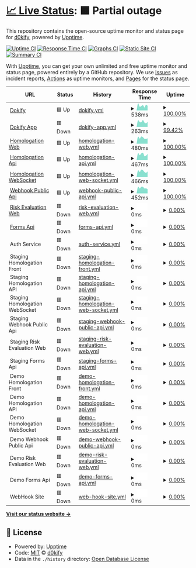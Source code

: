 # [📈 Live Status](https://d0kify.github.io/upptime): <!--live status--> **🟧 Partial outage**

This repository contains the open-source uptime monitor and status page for [d0kify](https://d0kify.github.io/upptime), powered by [Upptime](https://github.com/upptime/upptime).

[![Uptime CI](https://github.com/d0kify/upptime/workflows/Uptime%20CI/badge.svg)](https://github.com/d0kify/upptime/actions?query=workflow%3A%22Uptime+CI%22)
[![Response Time CI](https://github.com/d0kify/upptime/workflows/Response%20Time%20CI/badge.svg)](https://github.com/d0kify/upptime/actions?query=workflow%3A%22Response+Time+CI%22)
[![Graphs CI](https://github.com/d0kify/upptime/workflows/Graphs%20CI/badge.svg)](https://github.com/d0kify/upptime/actions?query=workflow%3A%22Graphs+CI%22)
[![Static Site CI](https://github.com/d0kify/upptime/workflows/Static%20Site%20CI/badge.svg)](https://github.com/d0kify/upptime/actions?query=workflow%3A%22Static+Site+CI%22)
[![Summary CI](https://github.com/d0kify/upptime/workflows/Summary%20CI/badge.svg)](https://github.com/d0kify/upptime/actions?query=workflow%3A%22Summary+CI%22)

With [Upptime](https://upptime.js.org), you can get your own unlimited and free uptime monitor and status page, powered entirely by a GitHub repository. We use [Issues](https://github.com/d0kify/upptime/issues) as incident reports, [Actions](https://github.com/d0kify/upptime/actions) as uptime monitors, and [Pages](https://d0kify.github.io/upptime) for the status page.

<!--start: status pages-->
<!-- This summary is generated by Upptime (https://github.com/upptime/upptime) -->
<!-- Do not edit this manually, your changes will be overwritten -->
<!-- prettier-ignore -->
| URL | Status | History | Response Time | Uptime |
| --- | ------ | ------- | ------------- | ------ |
| <img alt="" src="https://icons.duckduckgo.com/ip3/dokify.net.ico" height="13"> [Dokify](https://dokify.net) | 🟩 Up | [dokify.yml](https://github.com/d0kify/upptime/commits/HEAD/history/dokify.yml) | <details><summary><img alt="Response time graph" src="./graphs/dokify/response-time-week.png" height="20"> 538ms</summary><br><a href="https://d0kify.github.io/upptime/history/dokify"><img alt="Response time 504" src="https://img.shields.io/endpoint?url=https%3A%2F%2Fraw.githubusercontent.com%2Fd0kify%2Fupptime%2FHEAD%2Fapi%2Fdokify%2Fresponse-time.json"></a><br><a href="https://d0kify.github.io/upptime/history/dokify"><img alt="24-hour response time 600" src="https://img.shields.io/endpoint?url=https%3A%2F%2Fraw.githubusercontent.com%2Fd0kify%2Fupptime%2FHEAD%2Fapi%2Fdokify%2Fresponse-time-day.json"></a><br><a href="https://d0kify.github.io/upptime/history/dokify"><img alt="7-day response time 538" src="https://img.shields.io/endpoint?url=https%3A%2F%2Fraw.githubusercontent.com%2Fd0kify%2Fupptime%2FHEAD%2Fapi%2Fdokify%2Fresponse-time-week.json"></a><br><a href="https://d0kify.github.io/upptime/history/dokify"><img alt="30-day response time 546" src="https://img.shields.io/endpoint?url=https%3A%2F%2Fraw.githubusercontent.com%2Fd0kify%2Fupptime%2FHEAD%2Fapi%2Fdokify%2Fresponse-time-month.json"></a><br><a href="https://d0kify.github.io/upptime/history/dokify"><img alt="1-year response time 476" src="https://img.shields.io/endpoint?url=https%3A%2F%2Fraw.githubusercontent.com%2Fd0kify%2Fupptime%2FHEAD%2Fapi%2Fdokify%2Fresponse-time-year.json"></a></details> | <details><summary><a href="https://d0kify.github.io/upptime/history/dokify">100.00%</a></summary><a href="https://d0kify.github.io/upptime/history/dokify"><img alt="All-time uptime 100.00%" src="https://img.shields.io/endpoint?url=https%3A%2F%2Fraw.githubusercontent.com%2Fd0kify%2Fupptime%2FHEAD%2Fapi%2Fdokify%2Fuptime.json"></a><br><a href="https://d0kify.github.io/upptime/history/dokify"><img alt="24-hour uptime 100.00%" src="https://img.shields.io/endpoint?url=https%3A%2F%2Fraw.githubusercontent.com%2Fd0kify%2Fupptime%2FHEAD%2Fapi%2Fdokify%2Fuptime-day.json"></a><br><a href="https://d0kify.github.io/upptime/history/dokify"><img alt="7-day uptime 100.00%" src="https://img.shields.io/endpoint?url=https%3A%2F%2Fraw.githubusercontent.com%2Fd0kify%2Fupptime%2FHEAD%2Fapi%2Fdokify%2Fuptime-week.json"></a><br><a href="https://d0kify.github.io/upptime/history/dokify"><img alt="30-day uptime 100.00%" src="https://img.shields.io/endpoint?url=https%3A%2F%2Fraw.githubusercontent.com%2Fd0kify%2Fupptime%2FHEAD%2Fapi%2Fdokify%2Fuptime-month.json"></a><br><a href="https://d0kify.github.io/upptime/history/dokify"><img alt="1-year uptime 99.99%" src="https://img.shields.io/endpoint?url=https%3A%2F%2Fraw.githubusercontent.com%2Fd0kify%2Fupptime%2FHEAD%2Fapi%2Fdokify%2Fuptime-year.json"></a></details>
| <img alt="" src="https://icons.duckduckgo.com/ip3/app.dokify.net.ico" height="13"> [Dokify App](https://app.dokify.net/blank.php) | 🟥 Down | [dokify-app.yml](https://github.com/d0kify/upptime/commits/HEAD/history/dokify-app.yml) | <details><summary><img alt="Response time graph" src="./graphs/dokify-app/response-time-week.png" height="20"> 263ms</summary><br><a href="https://d0kify.github.io/upptime/history/dokify-app"><img alt="Response time 264" src="https://img.shields.io/endpoint?url=https%3A%2F%2Fraw.githubusercontent.com%2Fd0kify%2Fupptime%2FHEAD%2Fapi%2Fdokify-app%2Fresponse-time.json"></a><br><a href="https://d0kify.github.io/upptime/history/dokify-app"><img alt="24-hour response time 266" src="https://img.shields.io/endpoint?url=https%3A%2F%2Fraw.githubusercontent.com%2Fd0kify%2Fupptime%2FHEAD%2Fapi%2Fdokify-app%2Fresponse-time-day.json"></a><br><a href="https://d0kify.github.io/upptime/history/dokify-app"><img alt="7-day response time 263" src="https://img.shields.io/endpoint?url=https%3A%2F%2Fraw.githubusercontent.com%2Fd0kify%2Fupptime%2FHEAD%2Fapi%2Fdokify-app%2Fresponse-time-week.json"></a><br><a href="https://d0kify.github.io/upptime/history/dokify-app"><img alt="30-day response time 263" src="https://img.shields.io/endpoint?url=https%3A%2F%2Fraw.githubusercontent.com%2Fd0kify%2Fupptime%2FHEAD%2Fapi%2Fdokify-app%2Fresponse-time-month.json"></a><br><a href="https://d0kify.github.io/upptime/history/dokify-app"><img alt="1-year response time 232" src="https://img.shields.io/endpoint?url=https%3A%2F%2Fraw.githubusercontent.com%2Fd0kify%2Fupptime%2FHEAD%2Fapi%2Fdokify-app%2Fresponse-time-year.json"></a></details> | <details><summary><a href="https://d0kify.github.io/upptime/history/dokify-app">99.42%</a></summary><a href="https://d0kify.github.io/upptime/history/dokify-app"><img alt="All-time uptime 99.79%" src="https://img.shields.io/endpoint?url=https%3A%2F%2Fraw.githubusercontent.com%2Fd0kify%2Fupptime%2FHEAD%2Fapi%2Fdokify-app%2Fuptime.json"></a><br><a href="https://d0kify.github.io/upptime/history/dokify-app"><img alt="24-hour uptime 95.93%" src="https://img.shields.io/endpoint?url=https%3A%2F%2Fraw.githubusercontent.com%2Fd0kify%2Fupptime%2FHEAD%2Fapi%2Fdokify-app%2Fuptime-day.json"></a><br><a href="https://d0kify.github.io/upptime/history/dokify-app"><img alt="7-day uptime 99.42%" src="https://img.shields.io/endpoint?url=https%3A%2F%2Fraw.githubusercontent.com%2Fd0kify%2Fupptime%2FHEAD%2Fapi%2Fdokify-app%2Fuptime-week.json"></a><br><a href="https://d0kify.github.io/upptime/history/dokify-app"><img alt="30-day uptime 99.87%" src="https://img.shields.io/endpoint?url=https%3A%2F%2Fraw.githubusercontent.com%2Fd0kify%2Fupptime%2FHEAD%2Fapi%2Fdokify-app%2Fuptime-month.json"></a><br><a href="https://d0kify.github.io/upptime/history/dokify-app"><img alt="1-year uptime 99.73%" src="https://img.shields.io/endpoint?url=https%3A%2F%2Fraw.githubusercontent.com%2Fd0kify%2Fupptime%2FHEAD%2Fapi%2Fdokify-app%2Fuptime-year.json"></a></details>
| <img alt="" src="https://icons.duckduckgo.com/ip3/homologation.dokify.net.ico" height="13"> [Homologation Web](https://homologation.dokify.net) | 🟩 Up | [homologation-web.yml](https://github.com/d0kify/upptime/commits/HEAD/history/homologation-web.yml) | <details><summary><img alt="Response time graph" src="./graphs/homologation-web/response-time-week.png" height="20"> 480ms</summary><br><a href="https://d0kify.github.io/upptime/history/homologation-web"><img alt="Response time 414" src="https://img.shields.io/endpoint?url=https%3A%2F%2Fraw.githubusercontent.com%2Fd0kify%2Fupptime%2FHEAD%2Fapi%2Fhomologation-web%2Fresponse-time.json"></a><br><a href="https://d0kify.github.io/upptime/history/homologation-web"><img alt="24-hour response time 632" src="https://img.shields.io/endpoint?url=https%3A%2F%2Fraw.githubusercontent.com%2Fd0kify%2Fupptime%2FHEAD%2Fapi%2Fhomologation-web%2Fresponse-time-day.json"></a><br><a href="https://d0kify.github.io/upptime/history/homologation-web"><img alt="7-day response time 480" src="https://img.shields.io/endpoint?url=https%3A%2F%2Fraw.githubusercontent.com%2Fd0kify%2Fupptime%2FHEAD%2Fapi%2Fhomologation-web%2Fresponse-time-week.json"></a><br><a href="https://d0kify.github.io/upptime/history/homologation-web"><img alt="30-day response time 444" src="https://img.shields.io/endpoint?url=https%3A%2F%2Fraw.githubusercontent.com%2Fd0kify%2Fupptime%2FHEAD%2Fapi%2Fhomologation-web%2Fresponse-time-month.json"></a><br><a href="https://d0kify.github.io/upptime/history/homologation-web"><img alt="1-year response time 413" src="https://img.shields.io/endpoint?url=https%3A%2F%2Fraw.githubusercontent.com%2Fd0kify%2Fupptime%2FHEAD%2Fapi%2Fhomologation-web%2Fresponse-time-year.json"></a></details> | <details><summary><a href="https://d0kify.github.io/upptime/history/homologation-web">100.00%</a></summary><a href="https://d0kify.github.io/upptime/history/homologation-web"><img alt="All-time uptime 99.95%" src="https://img.shields.io/endpoint?url=https%3A%2F%2Fraw.githubusercontent.com%2Fd0kify%2Fupptime%2FHEAD%2Fapi%2Fhomologation-web%2Fuptime.json"></a><br><a href="https://d0kify.github.io/upptime/history/homologation-web"><img alt="24-hour uptime 100.00%" src="https://img.shields.io/endpoint?url=https%3A%2F%2Fraw.githubusercontent.com%2Fd0kify%2Fupptime%2FHEAD%2Fapi%2Fhomologation-web%2Fuptime-day.json"></a><br><a href="https://d0kify.github.io/upptime/history/homologation-web"><img alt="7-day uptime 100.00%" src="https://img.shields.io/endpoint?url=https%3A%2F%2Fraw.githubusercontent.com%2Fd0kify%2Fupptime%2FHEAD%2Fapi%2Fhomologation-web%2Fuptime-week.json"></a><br><a href="https://d0kify.github.io/upptime/history/homologation-web"><img alt="30-day uptime 100.00%" src="https://img.shields.io/endpoint?url=https%3A%2F%2Fraw.githubusercontent.com%2Fd0kify%2Fupptime%2FHEAD%2Fapi%2Fhomologation-web%2Fuptime-month.json"></a><br><a href="https://d0kify.github.io/upptime/history/homologation-web"><img alt="1-year uptime 99.98%" src="https://img.shields.io/endpoint?url=https%3A%2F%2Fraw.githubusercontent.com%2Fd0kify%2Fupptime%2FHEAD%2Fapi%2Fhomologation-web%2Fuptime-year.json"></a></details>
| <img alt="" src="https://icons.duckduckgo.com/ip3/homologation-api.dokify.net.ico" height="13"> [Homologation Api](https://homologation-api.dokify.net/health-check) | 🟩 Up | [homologation-api.yml](https://github.com/d0kify/upptime/commits/HEAD/history/homologation-api.yml) | <details><summary><img alt="Response time graph" src="./graphs/homologation-api/response-time-week.png" height="20"> 467ms</summary><br><a href="https://d0kify.github.io/upptime/history/homologation-api"><img alt="Response time 447" src="https://img.shields.io/endpoint?url=https%3A%2F%2Fraw.githubusercontent.com%2Fd0kify%2Fupptime%2FHEAD%2Fapi%2Fhomologation-api%2Fresponse-time.json"></a><br><a href="https://d0kify.github.io/upptime/history/homologation-api"><img alt="24-hour response time 547" src="https://img.shields.io/endpoint?url=https%3A%2F%2Fraw.githubusercontent.com%2Fd0kify%2Fupptime%2FHEAD%2Fapi%2Fhomologation-api%2Fresponse-time-day.json"></a><br><a href="https://d0kify.github.io/upptime/history/homologation-api"><img alt="7-day response time 467" src="https://img.shields.io/endpoint?url=https%3A%2F%2Fraw.githubusercontent.com%2Fd0kify%2Fupptime%2FHEAD%2Fapi%2Fhomologation-api%2Fresponse-time-week.json"></a><br><a href="https://d0kify.github.io/upptime/history/homologation-api"><img alt="30-day response time 447" src="https://img.shields.io/endpoint?url=https%3A%2F%2Fraw.githubusercontent.com%2Fd0kify%2Fupptime%2FHEAD%2Fapi%2Fhomologation-api%2Fresponse-time-month.json"></a><br><a href="https://d0kify.github.io/upptime/history/homologation-api"><img alt="1-year response time 417" src="https://img.shields.io/endpoint?url=https%3A%2F%2Fraw.githubusercontent.com%2Fd0kify%2Fupptime%2FHEAD%2Fapi%2Fhomologation-api%2Fresponse-time-year.json"></a></details> | <details><summary><a href="https://d0kify.github.io/upptime/history/homologation-api">100.00%</a></summary><a href="https://d0kify.github.io/upptime/history/homologation-api"><img alt="All-time uptime 51.22%" src="https://img.shields.io/endpoint?url=https%3A%2F%2Fraw.githubusercontent.com%2Fd0kify%2Fupptime%2FHEAD%2Fapi%2Fhomologation-api%2Fuptime.json"></a><br><a href="https://d0kify.github.io/upptime/history/homologation-api"><img alt="24-hour uptime 100.00%" src="https://img.shields.io/endpoint?url=https%3A%2F%2Fraw.githubusercontent.com%2Fd0kify%2Fupptime%2FHEAD%2Fapi%2Fhomologation-api%2Fuptime-day.json"></a><br><a href="https://d0kify.github.io/upptime/history/homologation-api"><img alt="7-day uptime 100.00%" src="https://img.shields.io/endpoint?url=https%3A%2F%2Fraw.githubusercontent.com%2Fd0kify%2Fupptime%2FHEAD%2Fapi%2Fhomologation-api%2Fuptime-week.json"></a><br><a href="https://d0kify.github.io/upptime/history/homologation-api"><img alt="30-day uptime 100.00%" src="https://img.shields.io/endpoint?url=https%3A%2F%2Fraw.githubusercontent.com%2Fd0kify%2Fupptime%2FHEAD%2Fapi%2Fhomologation-api%2Fuptime-month.json"></a><br><a href="https://d0kify.github.io/upptime/history/homologation-api"><img alt="1-year uptime 99.98%" src="https://img.shields.io/endpoint?url=https%3A%2F%2Fraw.githubusercontent.com%2Fd0kify%2Fupptime%2FHEAD%2Fapi%2Fhomologation-api%2Fuptime-year.json"></a></details>
| <img alt="" src="https://icons.duckduckgo.com/ip3/homologation-api-nchan.dokify.net.ico" height="13"> [Homologation WebSocket](https://homologation-api-nchan.dokify.net) | 🟩 Up | [homologation-web-socket.yml](https://github.com/d0kify/upptime/commits/HEAD/history/homologation-web-socket.yml) | <details><summary><img alt="Response time graph" src="./graphs/homologation-web-socket/response-time-week.png" height="20"> 466ms</summary><br><a href="https://d0kify.github.io/upptime/history/homologation-web-socket"><img alt="Response time 421" src="https://img.shields.io/endpoint?url=https%3A%2F%2Fraw.githubusercontent.com%2Fd0kify%2Fupptime%2FHEAD%2Fapi%2Fhomologation-web-socket%2Fresponse-time.json"></a><br><a href="https://d0kify.github.io/upptime/history/homologation-web-socket"><img alt="24-hour response time 550" src="https://img.shields.io/endpoint?url=https%3A%2F%2Fraw.githubusercontent.com%2Fd0kify%2Fupptime%2FHEAD%2Fapi%2Fhomologation-web-socket%2Fresponse-time-day.json"></a><br><a href="https://d0kify.github.io/upptime/history/homologation-web-socket"><img alt="7-day response time 466" src="https://img.shields.io/endpoint?url=https%3A%2F%2Fraw.githubusercontent.com%2Fd0kify%2Fupptime%2FHEAD%2Fapi%2Fhomologation-web-socket%2Fresponse-time-week.json"></a><br><a href="https://d0kify.github.io/upptime/history/homologation-web-socket"><img alt="30-day response time 444" src="https://img.shields.io/endpoint?url=https%3A%2F%2Fraw.githubusercontent.com%2Fd0kify%2Fupptime%2FHEAD%2Fapi%2Fhomologation-web-socket%2Fresponse-time-month.json"></a><br><a href="https://d0kify.github.io/upptime/history/homologation-web-socket"><img alt="1-year response time 409" src="https://img.shields.io/endpoint?url=https%3A%2F%2Fraw.githubusercontent.com%2Fd0kify%2Fupptime%2FHEAD%2Fapi%2Fhomologation-web-socket%2Fresponse-time-year.json"></a></details> | <details><summary><a href="https://d0kify.github.io/upptime/history/homologation-web-socket">100.00%</a></summary><a href="https://d0kify.github.io/upptime/history/homologation-web-socket"><img alt="All-time uptime 99.94%" src="https://img.shields.io/endpoint?url=https%3A%2F%2Fraw.githubusercontent.com%2Fd0kify%2Fupptime%2FHEAD%2Fapi%2Fhomologation-web-socket%2Fuptime.json"></a><br><a href="https://d0kify.github.io/upptime/history/homologation-web-socket"><img alt="24-hour uptime 100.00%" src="https://img.shields.io/endpoint?url=https%3A%2F%2Fraw.githubusercontent.com%2Fd0kify%2Fupptime%2FHEAD%2Fapi%2Fhomologation-web-socket%2Fuptime-day.json"></a><br><a href="https://d0kify.github.io/upptime/history/homologation-web-socket"><img alt="7-day uptime 100.00%" src="https://img.shields.io/endpoint?url=https%3A%2F%2Fraw.githubusercontent.com%2Fd0kify%2Fupptime%2FHEAD%2Fapi%2Fhomologation-web-socket%2Fuptime-week.json"></a><br><a href="https://d0kify.github.io/upptime/history/homologation-web-socket"><img alt="30-day uptime 100.00%" src="https://img.shields.io/endpoint?url=https%3A%2F%2Fraw.githubusercontent.com%2Fd0kify%2Fupptime%2FHEAD%2Fapi%2Fhomologation-web-socket%2Fuptime-month.json"></a><br><a href="https://d0kify.github.io/upptime/history/homologation-web-socket"><img alt="1-year uptime 99.97%" src="https://img.shields.io/endpoint?url=https%3A%2F%2Fraw.githubusercontent.com%2Fd0kify%2Fupptime%2FHEAD%2Fapi%2Fhomologation-web-socket%2Fuptime-year.json"></a></details>
| <img alt="" src="https://icons.duckduckgo.com/ip3/webhook.dokify.net.ico" height="13"> [Webhook Public Api](https://webhook.dokify.net/health-check) | 🟩 Up | [webhook-public-api.yml](https://github.com/d0kify/upptime/commits/HEAD/history/webhook-public-api.yml) | <details><summary><img alt="Response time graph" src="./graphs/webhook-public-api/response-time-week.png" height="20"> 452ms</summary><br><a href="https://d0kify.github.io/upptime/history/webhook-public-api"><img alt="Response time 432" src="https://img.shields.io/endpoint?url=https%3A%2F%2Fraw.githubusercontent.com%2Fd0kify%2Fupptime%2FHEAD%2Fapi%2Fwebhook-public-api%2Fresponse-time.json"></a><br><a href="https://d0kify.github.io/upptime/history/webhook-public-api"><img alt="24-hour response time 563" src="https://img.shields.io/endpoint?url=https%3A%2F%2Fraw.githubusercontent.com%2Fd0kify%2Fupptime%2FHEAD%2Fapi%2Fwebhook-public-api%2Fresponse-time-day.json"></a><br><a href="https://d0kify.github.io/upptime/history/webhook-public-api"><img alt="7-day response time 452" src="https://img.shields.io/endpoint?url=https%3A%2F%2Fraw.githubusercontent.com%2Fd0kify%2Fupptime%2FHEAD%2Fapi%2Fwebhook-public-api%2Fresponse-time-week.json"></a><br><a href="https://d0kify.github.io/upptime/history/webhook-public-api"><img alt="30-day response time 445" src="https://img.shields.io/endpoint?url=https%3A%2F%2Fraw.githubusercontent.com%2Fd0kify%2Fupptime%2FHEAD%2Fapi%2Fwebhook-public-api%2Fresponse-time-month.json"></a><br><a href="https://d0kify.github.io/upptime/history/webhook-public-api"><img alt="1-year response time 411" src="https://img.shields.io/endpoint?url=https%3A%2F%2Fraw.githubusercontent.com%2Fd0kify%2Fupptime%2FHEAD%2Fapi%2Fwebhook-public-api%2Fresponse-time-year.json"></a></details> | <details><summary><a href="https://d0kify.github.io/upptime/history/webhook-public-api">100.00%</a></summary><a href="https://d0kify.github.io/upptime/history/webhook-public-api"><img alt="All-time uptime 99.88%" src="https://img.shields.io/endpoint?url=https%3A%2F%2Fraw.githubusercontent.com%2Fd0kify%2Fupptime%2FHEAD%2Fapi%2Fwebhook-public-api%2Fuptime.json"></a><br><a href="https://d0kify.github.io/upptime/history/webhook-public-api"><img alt="24-hour uptime 100.00%" src="https://img.shields.io/endpoint?url=https%3A%2F%2Fraw.githubusercontent.com%2Fd0kify%2Fupptime%2FHEAD%2Fapi%2Fwebhook-public-api%2Fuptime-day.json"></a><br><a href="https://d0kify.github.io/upptime/history/webhook-public-api"><img alt="7-day uptime 100.00%" src="https://img.shields.io/endpoint?url=https%3A%2F%2Fraw.githubusercontent.com%2Fd0kify%2Fupptime%2FHEAD%2Fapi%2Fwebhook-public-api%2Fuptime-week.json"></a><br><a href="https://d0kify.github.io/upptime/history/webhook-public-api"><img alt="30-day uptime 100.00%" src="https://img.shields.io/endpoint?url=https%3A%2F%2Fraw.githubusercontent.com%2Fd0kify%2Fupptime%2FHEAD%2Fapi%2Fwebhook-public-api%2Fuptime-month.json"></a><br><a href="https://d0kify.github.io/upptime/history/webhook-public-api"><img alt="1-year uptime 99.98%" src="https://img.shields.io/endpoint?url=https%3A%2F%2Fraw.githubusercontent.com%2Fd0kify%2Fupptime%2FHEAD%2Fapi%2Fwebhook-public-api%2Fuptime-year.json"></a></details>
| <img alt="" src="https://icons.duckduckgo.com/ip3/evaluation.dokify.net.ico" height="13"> [Risk Evaluation Web](https://evaluation.dokify.net) | 🟥 Down | [risk-evaluation-web.yml](https://github.com/d0kify/upptime/commits/HEAD/history/risk-evaluation-web.yml) | <details><summary><img alt="Response time graph" src="./graphs/risk-evaluation-web/response-time-week.png" height="20"> 0ms</summary><br><a href="https://d0kify.github.io/upptime/history/risk-evaluation-web"><img alt="Response time 447" src="https://img.shields.io/endpoint?url=https%3A%2F%2Fraw.githubusercontent.com%2Fd0kify%2Fupptime%2FHEAD%2Fapi%2Frisk-evaluation-web%2Fresponse-time.json"></a><br><a href="https://d0kify.github.io/upptime/history/risk-evaluation-web"><img alt="24-hour response time 0" src="https://img.shields.io/endpoint?url=https%3A%2F%2Fraw.githubusercontent.com%2Fd0kify%2Fupptime%2FHEAD%2Fapi%2Frisk-evaluation-web%2Fresponse-time-day.json"></a><br><a href="https://d0kify.github.io/upptime/history/risk-evaluation-web"><img alt="7-day response time 0" src="https://img.shields.io/endpoint?url=https%3A%2F%2Fraw.githubusercontent.com%2Fd0kify%2Fupptime%2FHEAD%2Fapi%2Frisk-evaluation-web%2Fresponse-time-week.json"></a><br><a href="https://d0kify.github.io/upptime/history/risk-evaluation-web"><img alt="30-day response time 0" src="https://img.shields.io/endpoint?url=https%3A%2F%2Fraw.githubusercontent.com%2Fd0kify%2Fupptime%2FHEAD%2Fapi%2Frisk-evaluation-web%2Fresponse-time-month.json"></a><br><a href="https://d0kify.github.io/upptime/history/risk-evaluation-web"><img alt="1-year response time 406" src="https://img.shields.io/endpoint?url=https%3A%2F%2Fraw.githubusercontent.com%2Fd0kify%2Fupptime%2FHEAD%2Fapi%2Frisk-evaluation-web%2Fresponse-time-year.json"></a></details> | <details><summary><a href="https://d0kify.github.io/upptime/history/risk-evaluation-web">0.00%</a></summary><a href="https://d0kify.github.io/upptime/history/risk-evaluation-web"><img alt="All-time uptime 54.09%" src="https://img.shields.io/endpoint?url=https%3A%2F%2Fraw.githubusercontent.com%2Fd0kify%2Fupptime%2FHEAD%2Fapi%2Frisk-evaluation-web%2Fuptime.json"></a><br><a href="https://d0kify.github.io/upptime/history/risk-evaluation-web"><img alt="24-hour uptime 0.00%" src="https://img.shields.io/endpoint?url=https%3A%2F%2Fraw.githubusercontent.com%2Fd0kify%2Fupptime%2FHEAD%2Fapi%2Frisk-evaluation-web%2Fuptime-day.json"></a><br><a href="https://d0kify.github.io/upptime/history/risk-evaluation-web"><img alt="7-day uptime 0.00%" src="https://img.shields.io/endpoint?url=https%3A%2F%2Fraw.githubusercontent.com%2Fd0kify%2Fupptime%2FHEAD%2Fapi%2Frisk-evaluation-web%2Fuptime-week.json"></a><br><a href="https://d0kify.github.io/upptime/history/risk-evaluation-web"><img alt="30-day uptime 0.00%" src="https://img.shields.io/endpoint?url=https%3A%2F%2Fraw.githubusercontent.com%2Fd0kify%2Fupptime%2FHEAD%2Fapi%2Frisk-evaluation-web%2Fuptime-month.json"></a><br><a href="https://d0kify.github.io/upptime/history/risk-evaluation-web"><img alt="1-year uptime 16.94%" src="https://img.shields.io/endpoint?url=https%3A%2F%2Fraw.githubusercontent.com%2Fd0kify%2Fupptime%2FHEAD%2Fapi%2Frisk-evaluation-web%2Fuptime-year.json"></a></details>
| <img alt="" src="https://icons.duckduckgo.com/ip3/form.dokify.net.ico" height="13"> [Forms Api](https://form.dokify.net/health-check) | 🟥 Down | [forms-api.yml](https://github.com/d0kify/upptime/commits/HEAD/history/forms-api.yml) | <details><summary><img alt="Response time graph" src="./graphs/forms-api/response-time-week.png" height="20"> 0ms</summary><br><a href="https://d0kify.github.io/upptime/history/forms-api"><img alt="Response time 431" src="https://img.shields.io/endpoint?url=https%3A%2F%2Fraw.githubusercontent.com%2Fd0kify%2Fupptime%2FHEAD%2Fapi%2Fforms-api%2Fresponse-time.json"></a><br><a href="https://d0kify.github.io/upptime/history/forms-api"><img alt="24-hour response time 0" src="https://img.shields.io/endpoint?url=https%3A%2F%2Fraw.githubusercontent.com%2Fd0kify%2Fupptime%2FHEAD%2Fapi%2Fforms-api%2Fresponse-time-day.json"></a><br><a href="https://d0kify.github.io/upptime/history/forms-api"><img alt="7-day response time 0" src="https://img.shields.io/endpoint?url=https%3A%2F%2Fraw.githubusercontent.com%2Fd0kify%2Fupptime%2FHEAD%2Fapi%2Fforms-api%2Fresponse-time-week.json"></a><br><a href="https://d0kify.github.io/upptime/history/forms-api"><img alt="30-day response time 0" src="https://img.shields.io/endpoint?url=https%3A%2F%2Fraw.githubusercontent.com%2Fd0kify%2Fupptime%2FHEAD%2Fapi%2Fforms-api%2Fresponse-time-month.json"></a><br><a href="https://d0kify.github.io/upptime/history/forms-api"><img alt="1-year response time 401" src="https://img.shields.io/endpoint?url=https%3A%2F%2Fraw.githubusercontent.com%2Fd0kify%2Fupptime%2FHEAD%2Fapi%2Fforms-api%2Fresponse-time-year.json"></a></details> | <details><summary><a href="https://d0kify.github.io/upptime/history/forms-api">0.00%</a></summary><a href="https://d0kify.github.io/upptime/history/forms-api"><img alt="All-time uptime 54.08%" src="https://img.shields.io/endpoint?url=https%3A%2F%2Fraw.githubusercontent.com%2Fd0kify%2Fupptime%2FHEAD%2Fapi%2Fforms-api%2Fuptime.json"></a><br><a href="https://d0kify.github.io/upptime/history/forms-api"><img alt="24-hour uptime 0.00%" src="https://img.shields.io/endpoint?url=https%3A%2F%2Fraw.githubusercontent.com%2Fd0kify%2Fupptime%2FHEAD%2Fapi%2Fforms-api%2Fuptime-day.json"></a><br><a href="https://d0kify.github.io/upptime/history/forms-api"><img alt="7-day uptime 0.00%" src="https://img.shields.io/endpoint?url=https%3A%2F%2Fraw.githubusercontent.com%2Fd0kify%2Fupptime%2FHEAD%2Fapi%2Fforms-api%2Fuptime-week.json"></a><br><a href="https://d0kify.github.io/upptime/history/forms-api"><img alt="30-day uptime 0.00%" src="https://img.shields.io/endpoint?url=https%3A%2F%2Fraw.githubusercontent.com%2Fd0kify%2Fupptime%2FHEAD%2Fapi%2Fforms-api%2Fuptime-month.json"></a><br><a href="https://d0kify.github.io/upptime/history/forms-api"><img alt="1-year uptime 16.94%" src="https://img.shields.io/endpoint?url=https%3A%2F%2Fraw.githubusercontent.com%2Fd0kify%2Fupptime%2FHEAD%2Fapi%2Fforms-api%2Fuptime-year.json"></a></details>
| <img alt="" src="https://icons.duckduckgo.com/ip3/null.ico" height="13"> Auth Service | 🟥 Down | [auth-service.yml](https://github.com/d0kify/upptime/commits/HEAD/history/auth-service.yml) | <details><summary><img alt="Response time graph" src="./graphs/auth-service/response-time-week.png" height="20"> 0ms</summary><br><a href="https://d0kify.github.io/upptime/history/auth-service"><img alt="Response time 439" src="https://img.shields.io/endpoint?url=https%3A%2F%2Fraw.githubusercontent.com%2Fd0kify%2Fupptime%2FHEAD%2Fapi%2Fauth-service%2Fresponse-time.json"></a><br><a href="https://d0kify.github.io/upptime/history/auth-service"><img alt="24-hour response time 0" src="https://img.shields.io/endpoint?url=https%3A%2F%2Fraw.githubusercontent.com%2Fd0kify%2Fupptime%2FHEAD%2Fapi%2Fauth-service%2Fresponse-time-day.json"></a><br><a href="https://d0kify.github.io/upptime/history/auth-service"><img alt="7-day response time 0" src="https://img.shields.io/endpoint?url=https%3A%2F%2Fraw.githubusercontent.com%2Fd0kify%2Fupptime%2FHEAD%2Fapi%2Fauth-service%2Fresponse-time-week.json"></a><br><a href="https://d0kify.github.io/upptime/history/auth-service"><img alt="30-day response time 0" src="https://img.shields.io/endpoint?url=https%3A%2F%2Fraw.githubusercontent.com%2Fd0kify%2Fupptime%2FHEAD%2Fapi%2Fauth-service%2Fresponse-time-month.json"></a><br><a href="https://d0kify.github.io/upptime/history/auth-service"><img alt="1-year response time 411" src="https://img.shields.io/endpoint?url=https%3A%2F%2Fraw.githubusercontent.com%2Fd0kify%2Fupptime%2FHEAD%2Fapi%2Fauth-service%2Fresponse-time-year.json"></a></details> | <details><summary><a href="https://d0kify.github.io/upptime/history/auth-service">0.00%</a></summary><a href="https://d0kify.github.io/upptime/history/auth-service"><img alt="All-time uptime 77.57%" src="https://img.shields.io/endpoint?url=https%3A%2F%2Fraw.githubusercontent.com%2Fd0kify%2Fupptime%2FHEAD%2Fapi%2Fauth-service%2Fuptime.json"></a><br><a href="https://d0kify.github.io/upptime/history/auth-service"><img alt="24-hour uptime 0.00%" src="https://img.shields.io/endpoint?url=https%3A%2F%2Fraw.githubusercontent.com%2Fd0kify%2Fupptime%2FHEAD%2Fapi%2Fauth-service%2Fuptime-day.json"></a><br><a href="https://d0kify.github.io/upptime/history/auth-service"><img alt="7-day uptime 0.00%" src="https://img.shields.io/endpoint?url=https%3A%2F%2Fraw.githubusercontent.com%2Fd0kify%2Fupptime%2FHEAD%2Fapi%2Fauth-service%2Fuptime-week.json"></a><br><a href="https://d0kify.github.io/upptime/history/auth-service"><img alt="30-day uptime 0.00%" src="https://img.shields.io/endpoint?url=https%3A%2F%2Fraw.githubusercontent.com%2Fd0kify%2Fupptime%2FHEAD%2Fapi%2Fauth-service%2Fuptime-month.json"></a><br><a href="https://d0kify.github.io/upptime/history/auth-service"><img alt="1-year uptime 17.16%" src="https://img.shields.io/endpoint?url=https%3A%2F%2Fraw.githubusercontent.com%2Fd0kify%2Fupptime%2FHEAD%2Fapi%2Fauth-service%2Fuptime-year.json"></a></details>
| <img alt="" src="https://icons.duckduckgo.com/ip3/null.ico" height="13"> Staging Homologation Front | 🟥 Down | [staging-homologation-front.yml](https://github.com/d0kify/upptime/commits/HEAD/history/staging-homologation-front.yml) | <details><summary><img alt="Response time graph" src="./graphs/staging-homologation-front/response-time-week.png" height="20"> 0ms</summary><br><a href="https://d0kify.github.io/upptime/history/staging-homologation-front"><img alt="Response time 751" src="https://img.shields.io/endpoint?url=https%3A%2F%2Fraw.githubusercontent.com%2Fd0kify%2Fupptime%2FHEAD%2Fapi%2Fstaging-homologation-front%2Fresponse-time.json"></a><br><a href="https://d0kify.github.io/upptime/history/staging-homologation-front"><img alt="24-hour response time 0" src="https://img.shields.io/endpoint?url=https%3A%2F%2Fraw.githubusercontent.com%2Fd0kify%2Fupptime%2FHEAD%2Fapi%2Fstaging-homologation-front%2Fresponse-time-day.json"></a><br><a href="https://d0kify.github.io/upptime/history/staging-homologation-front"><img alt="7-day response time 0" src="https://img.shields.io/endpoint?url=https%3A%2F%2Fraw.githubusercontent.com%2Fd0kify%2Fupptime%2FHEAD%2Fapi%2Fstaging-homologation-front%2Fresponse-time-week.json"></a><br><a href="https://d0kify.github.io/upptime/history/staging-homologation-front"><img alt="30-day response time 0" src="https://img.shields.io/endpoint?url=https%3A%2F%2Fraw.githubusercontent.com%2Fd0kify%2Fupptime%2FHEAD%2Fapi%2Fstaging-homologation-front%2Fresponse-time-month.json"></a><br><a href="https://d0kify.github.io/upptime/history/staging-homologation-front"><img alt="1-year response time 669" src="https://img.shields.io/endpoint?url=https%3A%2F%2Fraw.githubusercontent.com%2Fd0kify%2Fupptime%2FHEAD%2Fapi%2Fstaging-homologation-front%2Fresponse-time-year.json"></a></details> | <details><summary><a href="https://d0kify.github.io/upptime/history/staging-homologation-front">0.00%</a></summary><a href="https://d0kify.github.io/upptime/history/staging-homologation-front"><img alt="All-time uptime 77.42%" src="https://img.shields.io/endpoint?url=https%3A%2F%2Fraw.githubusercontent.com%2Fd0kify%2Fupptime%2FHEAD%2Fapi%2Fstaging-homologation-front%2Fuptime.json"></a><br><a href="https://d0kify.github.io/upptime/history/staging-homologation-front"><img alt="24-hour uptime 0.00%" src="https://img.shields.io/endpoint?url=https%3A%2F%2Fraw.githubusercontent.com%2Fd0kify%2Fupptime%2FHEAD%2Fapi%2Fstaging-homologation-front%2Fuptime-day.json"></a><br><a href="https://d0kify.github.io/upptime/history/staging-homologation-front"><img alt="7-day uptime 0.00%" src="https://img.shields.io/endpoint?url=https%3A%2F%2Fraw.githubusercontent.com%2Fd0kify%2Fupptime%2FHEAD%2Fapi%2Fstaging-homologation-front%2Fuptime-week.json"></a><br><a href="https://d0kify.github.io/upptime/history/staging-homologation-front"><img alt="30-day uptime 0.00%" src="https://img.shields.io/endpoint?url=https%3A%2F%2Fraw.githubusercontent.com%2Fd0kify%2Fupptime%2FHEAD%2Fapi%2Fstaging-homologation-front%2Fuptime-month.json"></a><br><a href="https://d0kify.github.io/upptime/history/staging-homologation-front"><img alt="1-year uptime 17.16%" src="https://img.shields.io/endpoint?url=https%3A%2F%2Fraw.githubusercontent.com%2Fd0kify%2Fupptime%2FHEAD%2Fapi%2Fstaging-homologation-front%2Fuptime-year.json"></a></details>
| <img alt="" src="https://icons.duckduckgo.com/ip3/null.ico" height="13"> Staging Homologation API | 🟥 Down | [staging-homologation-api.yml](https://github.com/d0kify/upptime/commits/HEAD/history/staging-homologation-api.yml) | <details><summary><img alt="Response time graph" src="./graphs/staging-homologation-api/response-time-week.png" height="20"> 0ms</summary><br><a href="https://d0kify.github.io/upptime/history/staging-homologation-api"><img alt="Response time 1304" src="https://img.shields.io/endpoint?url=https%3A%2F%2Fraw.githubusercontent.com%2Fd0kify%2Fupptime%2FHEAD%2Fapi%2Fstaging-homologation-api%2Fresponse-time.json"></a><br><a href="https://d0kify.github.io/upptime/history/staging-homologation-api"><img alt="24-hour response time 0" src="https://img.shields.io/endpoint?url=https%3A%2F%2Fraw.githubusercontent.com%2Fd0kify%2Fupptime%2FHEAD%2Fapi%2Fstaging-homologation-api%2Fresponse-time-day.json"></a><br><a href="https://d0kify.github.io/upptime/history/staging-homologation-api"><img alt="7-day response time 0" src="https://img.shields.io/endpoint?url=https%3A%2F%2Fraw.githubusercontent.com%2Fd0kify%2Fupptime%2FHEAD%2Fapi%2Fstaging-homologation-api%2Fresponse-time-week.json"></a><br><a href="https://d0kify.github.io/upptime/history/staging-homologation-api"><img alt="30-day response time 0" src="https://img.shields.io/endpoint?url=https%3A%2F%2Fraw.githubusercontent.com%2Fd0kify%2Fupptime%2FHEAD%2Fapi%2Fstaging-homologation-api%2Fresponse-time-month.json"></a><br><a href="https://d0kify.github.io/upptime/history/staging-homologation-api"><img alt="1-year response time 1400" src="https://img.shields.io/endpoint?url=https%3A%2F%2Fraw.githubusercontent.com%2Fd0kify%2Fupptime%2FHEAD%2Fapi%2Fstaging-homologation-api%2Fresponse-time-year.json"></a></details> | <details><summary><a href="https://d0kify.github.io/upptime/history/staging-homologation-api">0.00%</a></summary><a href="https://d0kify.github.io/upptime/history/staging-homologation-api"><img alt="All-time uptime 77.44%" src="https://img.shields.io/endpoint?url=https%3A%2F%2Fraw.githubusercontent.com%2Fd0kify%2Fupptime%2FHEAD%2Fapi%2Fstaging-homologation-api%2Fuptime.json"></a><br><a href="https://d0kify.github.io/upptime/history/staging-homologation-api"><img alt="24-hour uptime 0.00%" src="https://img.shields.io/endpoint?url=https%3A%2F%2Fraw.githubusercontent.com%2Fd0kify%2Fupptime%2FHEAD%2Fapi%2Fstaging-homologation-api%2Fuptime-day.json"></a><br><a href="https://d0kify.github.io/upptime/history/staging-homologation-api"><img alt="7-day uptime 0.00%" src="https://img.shields.io/endpoint?url=https%3A%2F%2Fraw.githubusercontent.com%2Fd0kify%2Fupptime%2FHEAD%2Fapi%2Fstaging-homologation-api%2Fuptime-week.json"></a><br><a href="https://d0kify.github.io/upptime/history/staging-homologation-api"><img alt="30-day uptime 0.00%" src="https://img.shields.io/endpoint?url=https%3A%2F%2Fraw.githubusercontent.com%2Fd0kify%2Fupptime%2FHEAD%2Fapi%2Fstaging-homologation-api%2Fuptime-month.json"></a><br><a href="https://d0kify.github.io/upptime/history/staging-homologation-api"><img alt="1-year uptime 17.13%" src="https://img.shields.io/endpoint?url=https%3A%2F%2Fraw.githubusercontent.com%2Fd0kify%2Fupptime%2FHEAD%2Fapi%2Fstaging-homologation-api%2Fuptime-year.json"></a></details>
| <img alt="" src="https://icons.duckduckgo.com/ip3/null.ico" height="13"> Staging Homologation WebSocket | 🟥 Down | [staging-homologation-web-socket.yml](https://github.com/d0kify/upptime/commits/HEAD/history/staging-homologation-web-socket.yml) | <details><summary><img alt="Response time graph" src="./graphs/staging-homologation-web-socket/response-time-week.png" height="20"> 0ms</summary><br><a href="https://d0kify.github.io/upptime/history/staging-homologation-web-socket"><img alt="Response time 1026" src="https://img.shields.io/endpoint?url=https%3A%2F%2Fraw.githubusercontent.com%2Fd0kify%2Fupptime%2FHEAD%2Fapi%2Fstaging-homologation-web-socket%2Fresponse-time.json"></a><br><a href="https://d0kify.github.io/upptime/history/staging-homologation-web-socket"><img alt="24-hour response time 0" src="https://img.shields.io/endpoint?url=https%3A%2F%2Fraw.githubusercontent.com%2Fd0kify%2Fupptime%2FHEAD%2Fapi%2Fstaging-homologation-web-socket%2Fresponse-time-day.json"></a><br><a href="https://d0kify.github.io/upptime/history/staging-homologation-web-socket"><img alt="7-day response time 0" src="https://img.shields.io/endpoint?url=https%3A%2F%2Fraw.githubusercontent.com%2Fd0kify%2Fupptime%2FHEAD%2Fapi%2Fstaging-homologation-web-socket%2Fresponse-time-week.json"></a><br><a href="https://d0kify.github.io/upptime/history/staging-homologation-web-socket"><img alt="30-day response time 0" src="https://img.shields.io/endpoint?url=https%3A%2F%2Fraw.githubusercontent.com%2Fd0kify%2Fupptime%2FHEAD%2Fapi%2Fstaging-homologation-web-socket%2Fresponse-time-month.json"></a><br><a href="https://d0kify.github.io/upptime/history/staging-homologation-web-socket"><img alt="1-year response time 1386" src="https://img.shields.io/endpoint?url=https%3A%2F%2Fraw.githubusercontent.com%2Fd0kify%2Fupptime%2FHEAD%2Fapi%2Fstaging-homologation-web-socket%2Fresponse-time-year.json"></a></details> | <details><summary><a href="https://d0kify.github.io/upptime/history/staging-homologation-web-socket">0.00%</a></summary><a href="https://d0kify.github.io/upptime/history/staging-homologation-web-socket"><img alt="All-time uptime 77.41%" src="https://img.shields.io/endpoint?url=https%3A%2F%2Fraw.githubusercontent.com%2Fd0kify%2Fupptime%2FHEAD%2Fapi%2Fstaging-homologation-web-socket%2Fuptime.json"></a><br><a href="https://d0kify.github.io/upptime/history/staging-homologation-web-socket"><img alt="24-hour uptime 0.00%" src="https://img.shields.io/endpoint?url=https%3A%2F%2Fraw.githubusercontent.com%2Fd0kify%2Fupptime%2FHEAD%2Fapi%2Fstaging-homologation-web-socket%2Fuptime-day.json"></a><br><a href="https://d0kify.github.io/upptime/history/staging-homologation-web-socket"><img alt="7-day uptime 0.00%" src="https://img.shields.io/endpoint?url=https%3A%2F%2Fraw.githubusercontent.com%2Fd0kify%2Fupptime%2FHEAD%2Fapi%2Fstaging-homologation-web-socket%2Fuptime-week.json"></a><br><a href="https://d0kify.github.io/upptime/history/staging-homologation-web-socket"><img alt="30-day uptime 0.00%" src="https://img.shields.io/endpoint?url=https%3A%2F%2Fraw.githubusercontent.com%2Fd0kify%2Fupptime%2FHEAD%2Fapi%2Fstaging-homologation-web-socket%2Fuptime-month.json"></a><br><a href="https://d0kify.github.io/upptime/history/staging-homologation-web-socket"><img alt="1-year uptime 17.15%" src="https://img.shields.io/endpoint?url=https%3A%2F%2Fraw.githubusercontent.com%2Fd0kify%2Fupptime%2FHEAD%2Fapi%2Fstaging-homologation-web-socket%2Fuptime-year.json"></a></details>
| <img alt="" src="https://icons.duckduckgo.com/ip3/null.ico" height="13"> Staging Webhook Public Api | 🟥 Down | [staging-webhook-public-api.yml](https://github.com/d0kify/upptime/commits/HEAD/history/staging-webhook-public-api.yml) | <details><summary><img alt="Response time graph" src="./graphs/staging-webhook-public-api/response-time-week.png" height="20"> 0ms</summary><br><a href="https://d0kify.github.io/upptime/history/staging-webhook-public-api"><img alt="Response time 777" src="https://img.shields.io/endpoint?url=https%3A%2F%2Fraw.githubusercontent.com%2Fd0kify%2Fupptime%2FHEAD%2Fapi%2Fstaging-webhook-public-api%2Fresponse-time.json"></a><br><a href="https://d0kify.github.io/upptime/history/staging-webhook-public-api"><img alt="24-hour response time 0" src="https://img.shields.io/endpoint?url=https%3A%2F%2Fraw.githubusercontent.com%2Fd0kify%2Fupptime%2FHEAD%2Fapi%2Fstaging-webhook-public-api%2Fresponse-time-day.json"></a><br><a href="https://d0kify.github.io/upptime/history/staging-webhook-public-api"><img alt="7-day response time 0" src="https://img.shields.io/endpoint?url=https%3A%2F%2Fraw.githubusercontent.com%2Fd0kify%2Fupptime%2FHEAD%2Fapi%2Fstaging-webhook-public-api%2Fresponse-time-week.json"></a><br><a href="https://d0kify.github.io/upptime/history/staging-webhook-public-api"><img alt="30-day response time 0" src="https://img.shields.io/endpoint?url=https%3A%2F%2Fraw.githubusercontent.com%2Fd0kify%2Fupptime%2FHEAD%2Fapi%2Fstaging-webhook-public-api%2Fresponse-time-month.json"></a><br><a href="https://d0kify.github.io/upptime/history/staging-webhook-public-api"><img alt="1-year response time 781" src="https://img.shields.io/endpoint?url=https%3A%2F%2Fraw.githubusercontent.com%2Fd0kify%2Fupptime%2FHEAD%2Fapi%2Fstaging-webhook-public-api%2Fresponse-time-year.json"></a></details> | <details><summary><a href="https://d0kify.github.io/upptime/history/staging-webhook-public-api">0.00%</a></summary><a href="https://d0kify.github.io/upptime/history/staging-webhook-public-api"><img alt="All-time uptime 53.97%" src="https://img.shields.io/endpoint?url=https%3A%2F%2Fraw.githubusercontent.com%2Fd0kify%2Fupptime%2FHEAD%2Fapi%2Fstaging-webhook-public-api%2Fuptime.json"></a><br><a href="https://d0kify.github.io/upptime/history/staging-webhook-public-api"><img alt="24-hour uptime 0.00%" src="https://img.shields.io/endpoint?url=https%3A%2F%2Fraw.githubusercontent.com%2Fd0kify%2Fupptime%2FHEAD%2Fapi%2Fstaging-webhook-public-api%2Fuptime-day.json"></a><br><a href="https://d0kify.github.io/upptime/history/staging-webhook-public-api"><img alt="7-day uptime 0.00%" src="https://img.shields.io/endpoint?url=https%3A%2F%2Fraw.githubusercontent.com%2Fd0kify%2Fupptime%2FHEAD%2Fapi%2Fstaging-webhook-public-api%2Fuptime-week.json"></a><br><a href="https://d0kify.github.io/upptime/history/staging-webhook-public-api"><img alt="30-day uptime 0.00%" src="https://img.shields.io/endpoint?url=https%3A%2F%2Fraw.githubusercontent.com%2Fd0kify%2Fupptime%2FHEAD%2Fapi%2Fstaging-webhook-public-api%2Fuptime-month.json"></a><br><a href="https://d0kify.github.io/upptime/history/staging-webhook-public-api"><img alt="1-year uptime 17.11%" src="https://img.shields.io/endpoint?url=https%3A%2F%2Fraw.githubusercontent.com%2Fd0kify%2Fupptime%2FHEAD%2Fapi%2Fstaging-webhook-public-api%2Fuptime-year.json"></a></details>
| <img alt="" src="https://icons.duckduckgo.com/ip3/null.ico" height="13"> Staging Risk Evaluation Web | 🟥 Down | [staging-risk-evaluation-web.yml](https://github.com/d0kify/upptime/commits/HEAD/history/staging-risk-evaluation-web.yml) | <details><summary><img alt="Response time graph" src="./graphs/staging-risk-evaluation-web/response-time-week.png" height="20"> 0ms</summary><br><a href="https://d0kify.github.io/upptime/history/staging-risk-evaluation-web"><img alt="Response time 447" src="https://img.shields.io/endpoint?url=https%3A%2F%2Fraw.githubusercontent.com%2Fd0kify%2Fupptime%2FHEAD%2Fapi%2Fstaging-risk-evaluation-web%2Fresponse-time.json"></a><br><a href="https://d0kify.github.io/upptime/history/staging-risk-evaluation-web"><img alt="24-hour response time 0" src="https://img.shields.io/endpoint?url=https%3A%2F%2Fraw.githubusercontent.com%2Fd0kify%2Fupptime%2FHEAD%2Fapi%2Fstaging-risk-evaluation-web%2Fresponse-time-day.json"></a><br><a href="https://d0kify.github.io/upptime/history/staging-risk-evaluation-web"><img alt="7-day response time 0" src="https://img.shields.io/endpoint?url=https%3A%2F%2Fraw.githubusercontent.com%2Fd0kify%2Fupptime%2FHEAD%2Fapi%2Fstaging-risk-evaluation-web%2Fresponse-time-week.json"></a><br><a href="https://d0kify.github.io/upptime/history/staging-risk-evaluation-web"><img alt="30-day response time 0" src="https://img.shields.io/endpoint?url=https%3A%2F%2Fraw.githubusercontent.com%2Fd0kify%2Fupptime%2FHEAD%2Fapi%2Fstaging-risk-evaluation-web%2Fresponse-time-month.json"></a><br><a href="https://d0kify.github.io/upptime/history/staging-risk-evaluation-web"><img alt="1-year response time 403" src="https://img.shields.io/endpoint?url=https%3A%2F%2Fraw.githubusercontent.com%2Fd0kify%2Fupptime%2FHEAD%2Fapi%2Fstaging-risk-evaluation-web%2Fresponse-time-year.json"></a></details> | <details><summary><a href="https://d0kify.github.io/upptime/history/staging-risk-evaluation-web">0.00%</a></summary><a href="https://d0kify.github.io/upptime/history/staging-risk-evaluation-web"><img alt="All-time uptime 54.14%" src="https://img.shields.io/endpoint?url=https%3A%2F%2Fraw.githubusercontent.com%2Fd0kify%2Fupptime%2FHEAD%2Fapi%2Fstaging-risk-evaluation-web%2Fuptime.json"></a><br><a href="https://d0kify.github.io/upptime/history/staging-risk-evaluation-web"><img alt="24-hour uptime 0.00%" src="https://img.shields.io/endpoint?url=https%3A%2F%2Fraw.githubusercontent.com%2Fd0kify%2Fupptime%2FHEAD%2Fapi%2Fstaging-risk-evaluation-web%2Fuptime-day.json"></a><br><a href="https://d0kify.github.io/upptime/history/staging-risk-evaluation-web"><img alt="7-day uptime 0.00%" src="https://img.shields.io/endpoint?url=https%3A%2F%2Fraw.githubusercontent.com%2Fd0kify%2Fupptime%2FHEAD%2Fapi%2Fstaging-risk-evaluation-web%2Fuptime-week.json"></a><br><a href="https://d0kify.github.io/upptime/history/staging-risk-evaluation-web"><img alt="30-day uptime 0.00%" src="https://img.shields.io/endpoint?url=https%3A%2F%2Fraw.githubusercontent.com%2Fd0kify%2Fupptime%2FHEAD%2Fapi%2Fstaging-risk-evaluation-web%2Fuptime-month.json"></a><br><a href="https://d0kify.github.io/upptime/history/staging-risk-evaluation-web"><img alt="1-year uptime 17.16%" src="https://img.shields.io/endpoint?url=https%3A%2F%2Fraw.githubusercontent.com%2Fd0kify%2Fupptime%2FHEAD%2Fapi%2Fstaging-risk-evaluation-web%2Fuptime-year.json"></a></details>
| <img alt="" src="https://icons.duckduckgo.com/ip3/null.ico" height="13"> Staging Forms Api | 🟥 Down | [staging-forms-api.yml](https://github.com/d0kify/upptime/commits/HEAD/history/staging-forms-api.yml) | <details><summary><img alt="Response time graph" src="./graphs/staging-forms-api/response-time-week.png" height="20"> 0ms</summary><br><a href="https://d0kify.github.io/upptime/history/staging-forms-api"><img alt="Response time 483" src="https://img.shields.io/endpoint?url=https%3A%2F%2Fraw.githubusercontent.com%2Fd0kify%2Fupptime%2FHEAD%2Fapi%2Fstaging-forms-api%2Fresponse-time.json"></a><br><a href="https://d0kify.github.io/upptime/history/staging-forms-api"><img alt="24-hour response time 0" src="https://img.shields.io/endpoint?url=https%3A%2F%2Fraw.githubusercontent.com%2Fd0kify%2Fupptime%2FHEAD%2Fapi%2Fstaging-forms-api%2Fresponse-time-day.json"></a><br><a href="https://d0kify.github.io/upptime/history/staging-forms-api"><img alt="7-day response time 0" src="https://img.shields.io/endpoint?url=https%3A%2F%2Fraw.githubusercontent.com%2Fd0kify%2Fupptime%2FHEAD%2Fapi%2Fstaging-forms-api%2Fresponse-time-week.json"></a><br><a href="https://d0kify.github.io/upptime/history/staging-forms-api"><img alt="30-day response time 0" src="https://img.shields.io/endpoint?url=https%3A%2F%2Fraw.githubusercontent.com%2Fd0kify%2Fupptime%2FHEAD%2Fapi%2Fstaging-forms-api%2Fresponse-time-month.json"></a><br><a href="https://d0kify.github.io/upptime/history/staging-forms-api"><img alt="1-year response time 399" src="https://img.shields.io/endpoint?url=https%3A%2F%2Fraw.githubusercontent.com%2Fd0kify%2Fupptime%2FHEAD%2Fapi%2Fstaging-forms-api%2Fresponse-time-year.json"></a></details> | <details><summary><a href="https://d0kify.github.io/upptime/history/staging-forms-api">0.00%</a></summary><a href="https://d0kify.github.io/upptime/history/staging-forms-api"><img alt="All-time uptime 54.12%" src="https://img.shields.io/endpoint?url=https%3A%2F%2Fraw.githubusercontent.com%2Fd0kify%2Fupptime%2FHEAD%2Fapi%2Fstaging-forms-api%2Fuptime.json"></a><br><a href="https://d0kify.github.io/upptime/history/staging-forms-api"><img alt="24-hour uptime 0.00%" src="https://img.shields.io/endpoint?url=https%3A%2F%2Fraw.githubusercontent.com%2Fd0kify%2Fupptime%2FHEAD%2Fapi%2Fstaging-forms-api%2Fuptime-day.json"></a><br><a href="https://d0kify.github.io/upptime/history/staging-forms-api"><img alt="7-day uptime 0.00%" src="https://img.shields.io/endpoint?url=https%3A%2F%2Fraw.githubusercontent.com%2Fd0kify%2Fupptime%2FHEAD%2Fapi%2Fstaging-forms-api%2Fuptime-week.json"></a><br><a href="https://d0kify.github.io/upptime/history/staging-forms-api"><img alt="30-day uptime 0.00%" src="https://img.shields.io/endpoint?url=https%3A%2F%2Fraw.githubusercontent.com%2Fd0kify%2Fupptime%2FHEAD%2Fapi%2Fstaging-forms-api%2Fuptime-month.json"></a><br><a href="https://d0kify.github.io/upptime/history/staging-forms-api"><img alt="1-year uptime 17.16%" src="https://img.shields.io/endpoint?url=https%3A%2F%2Fraw.githubusercontent.com%2Fd0kify%2Fupptime%2FHEAD%2Fapi%2Fstaging-forms-api%2Fuptime-year.json"></a></details>
| <img alt="" src="https://icons.duckduckgo.com/ip3/null.ico" height="13"> Demo Homologation Front | 🟥 Down | [demo-homologation-front.yml](https://github.com/d0kify/upptime/commits/HEAD/history/demo-homologation-front.yml) | <details><summary><img alt="Response time graph" src="./graphs/demo-homologation-front/response-time-week.png" height="20"> 0ms</summary><br><a href="https://d0kify.github.io/upptime/history/demo-homologation-front"><img alt="Response time 0" src="https://img.shields.io/endpoint?url=https%3A%2F%2Fraw.githubusercontent.com%2Fd0kify%2Fupptime%2FHEAD%2Fapi%2Fdemo-homologation-front%2Fresponse-time.json"></a><br><a href="https://d0kify.github.io/upptime/history/demo-homologation-front"><img alt="24-hour response time 0" src="https://img.shields.io/endpoint?url=https%3A%2F%2Fraw.githubusercontent.com%2Fd0kify%2Fupptime%2FHEAD%2Fapi%2Fdemo-homologation-front%2Fresponse-time-day.json"></a><br><a href="https://d0kify.github.io/upptime/history/demo-homologation-front"><img alt="7-day response time 0" src="https://img.shields.io/endpoint?url=https%3A%2F%2Fraw.githubusercontent.com%2Fd0kify%2Fupptime%2FHEAD%2Fapi%2Fdemo-homologation-front%2Fresponse-time-week.json"></a><br><a href="https://d0kify.github.io/upptime/history/demo-homologation-front"><img alt="30-day response time 0" src="https://img.shields.io/endpoint?url=https%3A%2F%2Fraw.githubusercontent.com%2Fd0kify%2Fupptime%2FHEAD%2Fapi%2Fdemo-homologation-front%2Fresponse-time-month.json"></a><br><a href="https://d0kify.github.io/upptime/history/demo-homologation-front"><img alt="1-year response time 0" src="https://img.shields.io/endpoint?url=https%3A%2F%2Fraw.githubusercontent.com%2Fd0kify%2Fupptime%2FHEAD%2Fapi%2Fdemo-homologation-front%2Fresponse-time-year.json"></a></details> | <details><summary><a href="https://d0kify.github.io/upptime/history/demo-homologation-front">0.00%</a></summary><a href="https://d0kify.github.io/upptime/history/demo-homologation-front"><img alt="All-time uptime 10.77%" src="https://img.shields.io/endpoint?url=https%3A%2F%2Fraw.githubusercontent.com%2Fd0kify%2Fupptime%2FHEAD%2Fapi%2Fdemo-homologation-front%2Fuptime.json"></a><br><a href="https://d0kify.github.io/upptime/history/demo-homologation-front"><img alt="24-hour uptime 0.00%" src="https://img.shields.io/endpoint?url=https%3A%2F%2Fraw.githubusercontent.com%2Fd0kify%2Fupptime%2FHEAD%2Fapi%2Fdemo-homologation-front%2Fuptime-day.json"></a><br><a href="https://d0kify.github.io/upptime/history/demo-homologation-front"><img alt="7-day uptime 0.00%" src="https://img.shields.io/endpoint?url=https%3A%2F%2Fraw.githubusercontent.com%2Fd0kify%2Fupptime%2FHEAD%2Fapi%2Fdemo-homologation-front%2Fuptime-week.json"></a><br><a href="https://d0kify.github.io/upptime/history/demo-homologation-front"><img alt="30-day uptime 0.00%" src="https://img.shields.io/endpoint?url=https%3A%2F%2Fraw.githubusercontent.com%2Fd0kify%2Fupptime%2FHEAD%2Fapi%2Fdemo-homologation-front%2Fuptime-month.json"></a><br><a href="https://d0kify.github.io/upptime/history/demo-homologation-front"><img alt="1-year uptime 0.00%" src="https://img.shields.io/endpoint?url=https%3A%2F%2Fraw.githubusercontent.com%2Fd0kify%2Fupptime%2FHEAD%2Fapi%2Fdemo-homologation-front%2Fuptime-year.json"></a></details>
| <img alt="" src="https://icons.duckduckgo.com/ip3/null.ico" height="13"> Demo Homologation API | 🟥 Down | [demo-homologation-api.yml](https://github.com/d0kify/upptime/commits/HEAD/history/demo-homologation-api.yml) | <details><summary><img alt="Response time graph" src="./graphs/demo-homologation-api/response-time-week.png" height="20"> 0ms</summary><br><a href="https://d0kify.github.io/upptime/history/demo-homologation-api"><img alt="Response time 0" src="https://img.shields.io/endpoint?url=https%3A%2F%2Fraw.githubusercontent.com%2Fd0kify%2Fupptime%2FHEAD%2Fapi%2Fdemo-homologation-api%2Fresponse-time.json"></a><br><a href="https://d0kify.github.io/upptime/history/demo-homologation-api"><img alt="24-hour response time 0" src="https://img.shields.io/endpoint?url=https%3A%2F%2Fraw.githubusercontent.com%2Fd0kify%2Fupptime%2FHEAD%2Fapi%2Fdemo-homologation-api%2Fresponse-time-day.json"></a><br><a href="https://d0kify.github.io/upptime/history/demo-homologation-api"><img alt="7-day response time 0" src="https://img.shields.io/endpoint?url=https%3A%2F%2Fraw.githubusercontent.com%2Fd0kify%2Fupptime%2FHEAD%2Fapi%2Fdemo-homologation-api%2Fresponse-time-week.json"></a><br><a href="https://d0kify.github.io/upptime/history/demo-homologation-api"><img alt="30-day response time 0" src="https://img.shields.io/endpoint?url=https%3A%2F%2Fraw.githubusercontent.com%2Fd0kify%2Fupptime%2FHEAD%2Fapi%2Fdemo-homologation-api%2Fresponse-time-month.json"></a><br><a href="https://d0kify.github.io/upptime/history/demo-homologation-api"><img alt="1-year response time 0" src="https://img.shields.io/endpoint?url=https%3A%2F%2Fraw.githubusercontent.com%2Fd0kify%2Fupptime%2FHEAD%2Fapi%2Fdemo-homologation-api%2Fresponse-time-year.json"></a></details> | <details><summary><a href="https://d0kify.github.io/upptime/history/demo-homologation-api">0.00%</a></summary><a href="https://d0kify.github.io/upptime/history/demo-homologation-api"><img alt="All-time uptime 10.89%" src="https://img.shields.io/endpoint?url=https%3A%2F%2Fraw.githubusercontent.com%2Fd0kify%2Fupptime%2FHEAD%2Fapi%2Fdemo-homologation-api%2Fuptime.json"></a><br><a href="https://d0kify.github.io/upptime/history/demo-homologation-api"><img alt="24-hour uptime 0.00%" src="https://img.shields.io/endpoint?url=https%3A%2F%2Fraw.githubusercontent.com%2Fd0kify%2Fupptime%2FHEAD%2Fapi%2Fdemo-homologation-api%2Fuptime-day.json"></a><br><a href="https://d0kify.github.io/upptime/history/demo-homologation-api"><img alt="7-day uptime 0.00%" src="https://img.shields.io/endpoint?url=https%3A%2F%2Fraw.githubusercontent.com%2Fd0kify%2Fupptime%2FHEAD%2Fapi%2Fdemo-homologation-api%2Fuptime-week.json"></a><br><a href="https://d0kify.github.io/upptime/history/demo-homologation-api"><img alt="30-day uptime 0.00%" src="https://img.shields.io/endpoint?url=https%3A%2F%2Fraw.githubusercontent.com%2Fd0kify%2Fupptime%2FHEAD%2Fapi%2Fdemo-homologation-api%2Fuptime-month.json"></a><br><a href="https://d0kify.github.io/upptime/history/demo-homologation-api"><img alt="1-year uptime 0.00%" src="https://img.shields.io/endpoint?url=https%3A%2F%2Fraw.githubusercontent.com%2Fd0kify%2Fupptime%2FHEAD%2Fapi%2Fdemo-homologation-api%2Fuptime-year.json"></a></details>
| <img alt="" src="https://icons.duckduckgo.com/ip3/null.ico" height="13"> Demo Homologation WebSocket | 🟥 Down | [demo-homologation-web-socket.yml](https://github.com/d0kify/upptime/commits/HEAD/history/demo-homologation-web-socket.yml) | <details><summary><img alt="Response time graph" src="./graphs/demo-homologation-web-socket/response-time-week.png" height="20"> 0ms</summary><br><a href="https://d0kify.github.io/upptime/history/demo-homologation-web-socket"><img alt="Response time 0" src="https://img.shields.io/endpoint?url=https%3A%2F%2Fraw.githubusercontent.com%2Fd0kify%2Fupptime%2FHEAD%2Fapi%2Fdemo-homologation-web-socket%2Fresponse-time.json"></a><br><a href="https://d0kify.github.io/upptime/history/demo-homologation-web-socket"><img alt="24-hour response time 0" src="https://img.shields.io/endpoint?url=https%3A%2F%2Fraw.githubusercontent.com%2Fd0kify%2Fupptime%2FHEAD%2Fapi%2Fdemo-homologation-web-socket%2Fresponse-time-day.json"></a><br><a href="https://d0kify.github.io/upptime/history/demo-homologation-web-socket"><img alt="7-day response time 0" src="https://img.shields.io/endpoint?url=https%3A%2F%2Fraw.githubusercontent.com%2Fd0kify%2Fupptime%2FHEAD%2Fapi%2Fdemo-homologation-web-socket%2Fresponse-time-week.json"></a><br><a href="https://d0kify.github.io/upptime/history/demo-homologation-web-socket"><img alt="30-day response time 0" src="https://img.shields.io/endpoint?url=https%3A%2F%2Fraw.githubusercontent.com%2Fd0kify%2Fupptime%2FHEAD%2Fapi%2Fdemo-homologation-web-socket%2Fresponse-time-month.json"></a><br><a href="https://d0kify.github.io/upptime/history/demo-homologation-web-socket"><img alt="1-year response time 0" src="https://img.shields.io/endpoint?url=https%3A%2F%2Fraw.githubusercontent.com%2Fd0kify%2Fupptime%2FHEAD%2Fapi%2Fdemo-homologation-web-socket%2Fresponse-time-year.json"></a></details> | <details><summary><a href="https://d0kify.github.io/upptime/history/demo-homologation-web-socket">0.00%</a></summary><a href="https://d0kify.github.io/upptime/history/demo-homologation-web-socket"><img alt="All-time uptime 10.87%" src="https://img.shields.io/endpoint?url=https%3A%2F%2Fraw.githubusercontent.com%2Fd0kify%2Fupptime%2FHEAD%2Fapi%2Fdemo-homologation-web-socket%2Fuptime.json"></a><br><a href="https://d0kify.github.io/upptime/history/demo-homologation-web-socket"><img alt="24-hour uptime 0.00%" src="https://img.shields.io/endpoint?url=https%3A%2F%2Fraw.githubusercontent.com%2Fd0kify%2Fupptime%2FHEAD%2Fapi%2Fdemo-homologation-web-socket%2Fuptime-day.json"></a><br><a href="https://d0kify.github.io/upptime/history/demo-homologation-web-socket"><img alt="7-day uptime 0.00%" src="https://img.shields.io/endpoint?url=https%3A%2F%2Fraw.githubusercontent.com%2Fd0kify%2Fupptime%2FHEAD%2Fapi%2Fdemo-homologation-web-socket%2Fuptime-week.json"></a><br><a href="https://d0kify.github.io/upptime/history/demo-homologation-web-socket"><img alt="30-day uptime 0.00%" src="https://img.shields.io/endpoint?url=https%3A%2F%2Fraw.githubusercontent.com%2Fd0kify%2Fupptime%2FHEAD%2Fapi%2Fdemo-homologation-web-socket%2Fuptime-month.json"></a><br><a href="https://d0kify.github.io/upptime/history/demo-homologation-web-socket"><img alt="1-year uptime 0.00%" src="https://img.shields.io/endpoint?url=https%3A%2F%2Fraw.githubusercontent.com%2Fd0kify%2Fupptime%2FHEAD%2Fapi%2Fdemo-homologation-web-socket%2Fuptime-year.json"></a></details>
| <img alt="" src="https://icons.duckduckgo.com/ip3/null.ico" height="13"> Demo Webhook Public Api | 🟥 Down | [demo-webhook-public-api.yml](https://github.com/d0kify/upptime/commits/HEAD/history/demo-webhook-public-api.yml) | <details><summary><img alt="Response time graph" src="./graphs/demo-webhook-public-api/response-time-week.png" height="20"> 0ms</summary><br><a href="https://d0kify.github.io/upptime/history/demo-webhook-public-api"><img alt="Response time 287" src="https://img.shields.io/endpoint?url=https%3A%2F%2Fraw.githubusercontent.com%2Fd0kify%2Fupptime%2FHEAD%2Fapi%2Fdemo-webhook-public-api%2Fresponse-time.json"></a><br><a href="https://d0kify.github.io/upptime/history/demo-webhook-public-api"><img alt="24-hour response time 0" src="https://img.shields.io/endpoint?url=https%3A%2F%2Fraw.githubusercontent.com%2Fd0kify%2Fupptime%2FHEAD%2Fapi%2Fdemo-webhook-public-api%2Fresponse-time-day.json"></a><br><a href="https://d0kify.github.io/upptime/history/demo-webhook-public-api"><img alt="7-day response time 0" src="https://img.shields.io/endpoint?url=https%3A%2F%2Fraw.githubusercontent.com%2Fd0kify%2Fupptime%2FHEAD%2Fapi%2Fdemo-webhook-public-api%2Fresponse-time-week.json"></a><br><a href="https://d0kify.github.io/upptime/history/demo-webhook-public-api"><img alt="30-day response time 0" src="https://img.shields.io/endpoint?url=https%3A%2F%2Fraw.githubusercontent.com%2Fd0kify%2Fupptime%2FHEAD%2Fapi%2Fdemo-webhook-public-api%2Fresponse-time-month.json"></a><br><a href="https://d0kify.github.io/upptime/history/demo-webhook-public-api"><img alt="1-year response time 249" src="https://img.shields.io/endpoint?url=https%3A%2F%2Fraw.githubusercontent.com%2Fd0kify%2Fupptime%2FHEAD%2Fapi%2Fdemo-webhook-public-api%2Fresponse-time-year.json"></a></details> | <details><summary><a href="https://d0kify.github.io/upptime/history/demo-webhook-public-api">0.00%</a></summary><a href="https://d0kify.github.io/upptime/history/demo-webhook-public-api"><img alt="All-time uptime 53.97%" src="https://img.shields.io/endpoint?url=https%3A%2F%2Fraw.githubusercontent.com%2Fd0kify%2Fupptime%2FHEAD%2Fapi%2Fdemo-webhook-public-api%2Fuptime.json"></a><br><a href="https://d0kify.github.io/upptime/history/demo-webhook-public-api"><img alt="24-hour uptime 0.00%" src="https://img.shields.io/endpoint?url=https%3A%2F%2Fraw.githubusercontent.com%2Fd0kify%2Fupptime%2FHEAD%2Fapi%2Fdemo-webhook-public-api%2Fuptime-day.json"></a><br><a href="https://d0kify.github.io/upptime/history/demo-webhook-public-api"><img alt="7-day uptime 0.00%" src="https://img.shields.io/endpoint?url=https%3A%2F%2Fraw.githubusercontent.com%2Fd0kify%2Fupptime%2FHEAD%2Fapi%2Fdemo-webhook-public-api%2Fuptime-week.json"></a><br><a href="https://d0kify.github.io/upptime/history/demo-webhook-public-api"><img alt="30-day uptime 0.00%" src="https://img.shields.io/endpoint?url=https%3A%2F%2Fraw.githubusercontent.com%2Fd0kify%2Fupptime%2FHEAD%2Fapi%2Fdemo-webhook-public-api%2Fuptime-month.json"></a><br><a href="https://d0kify.github.io/upptime/history/demo-webhook-public-api"><img alt="1-year uptime 17.11%" src="https://img.shields.io/endpoint?url=https%3A%2F%2Fraw.githubusercontent.com%2Fd0kify%2Fupptime%2FHEAD%2Fapi%2Fdemo-webhook-public-api%2Fuptime-year.json"></a></details>
| <img alt="" src="https://icons.duckduckgo.com/ip3/null.ico" height="13"> Demo Risk Evaluation Web | 🟥 Down | [demo-risk-evaluation-web.yml](https://github.com/d0kify/upptime/commits/HEAD/history/demo-risk-evaluation-web.yml) | <details><summary><img alt="Response time graph" src="./graphs/demo-risk-evaluation-web/response-time-week.png" height="20"> 0ms</summary><br><a href="https://d0kify.github.io/upptime/history/demo-risk-evaluation-web"><img alt="Response time 0" src="https://img.shields.io/endpoint?url=https%3A%2F%2Fraw.githubusercontent.com%2Fd0kify%2Fupptime%2FHEAD%2Fapi%2Fdemo-risk-evaluation-web%2Fresponse-time.json"></a><br><a href="https://d0kify.github.io/upptime/history/demo-risk-evaluation-web"><img alt="24-hour response time 0" src="https://img.shields.io/endpoint?url=https%3A%2F%2Fraw.githubusercontent.com%2Fd0kify%2Fupptime%2FHEAD%2Fapi%2Fdemo-risk-evaluation-web%2Fresponse-time-day.json"></a><br><a href="https://d0kify.github.io/upptime/history/demo-risk-evaluation-web"><img alt="7-day response time 0" src="https://img.shields.io/endpoint?url=https%3A%2F%2Fraw.githubusercontent.com%2Fd0kify%2Fupptime%2FHEAD%2Fapi%2Fdemo-risk-evaluation-web%2Fresponse-time-week.json"></a><br><a href="https://d0kify.github.io/upptime/history/demo-risk-evaluation-web"><img alt="30-day response time 0" src="https://img.shields.io/endpoint?url=https%3A%2F%2Fraw.githubusercontent.com%2Fd0kify%2Fupptime%2FHEAD%2Fapi%2Fdemo-risk-evaluation-web%2Fresponse-time-month.json"></a><br><a href="https://d0kify.github.io/upptime/history/demo-risk-evaluation-web"><img alt="1-year response time 0" src="https://img.shields.io/endpoint?url=https%3A%2F%2Fraw.githubusercontent.com%2Fd0kify%2Fupptime%2FHEAD%2Fapi%2Fdemo-risk-evaluation-web%2Fresponse-time-year.json"></a></details> | <details><summary><a href="https://d0kify.github.io/upptime/history/demo-risk-evaluation-web">0.00%</a></summary><a href="https://d0kify.github.io/upptime/history/demo-risk-evaluation-web"><img alt="All-time uptime 10.76%" src="https://img.shields.io/endpoint?url=https%3A%2F%2Fraw.githubusercontent.com%2Fd0kify%2Fupptime%2FHEAD%2Fapi%2Fdemo-risk-evaluation-web%2Fuptime.json"></a><br><a href="https://d0kify.github.io/upptime/history/demo-risk-evaluation-web"><img alt="24-hour uptime 0.00%" src="https://img.shields.io/endpoint?url=https%3A%2F%2Fraw.githubusercontent.com%2Fd0kify%2Fupptime%2FHEAD%2Fapi%2Fdemo-risk-evaluation-web%2Fuptime-day.json"></a><br><a href="https://d0kify.github.io/upptime/history/demo-risk-evaluation-web"><img alt="7-day uptime 0.00%" src="https://img.shields.io/endpoint?url=https%3A%2F%2Fraw.githubusercontent.com%2Fd0kify%2Fupptime%2FHEAD%2Fapi%2Fdemo-risk-evaluation-web%2Fuptime-week.json"></a><br><a href="https://d0kify.github.io/upptime/history/demo-risk-evaluation-web"><img alt="30-day uptime 0.00%" src="https://img.shields.io/endpoint?url=https%3A%2F%2Fraw.githubusercontent.com%2Fd0kify%2Fupptime%2FHEAD%2Fapi%2Fdemo-risk-evaluation-web%2Fuptime-month.json"></a><br><a href="https://d0kify.github.io/upptime/history/demo-risk-evaluation-web"><img alt="1-year uptime 0.00%" src="https://img.shields.io/endpoint?url=https%3A%2F%2Fraw.githubusercontent.com%2Fd0kify%2Fupptime%2FHEAD%2Fapi%2Fdemo-risk-evaluation-web%2Fuptime-year.json"></a></details>
| <img alt="" src="https://icons.duckduckgo.com/ip3/null.ico" height="13"> Demo Forms Api | 🟥 Down | [demo-forms-api.yml](https://github.com/d0kify/upptime/commits/HEAD/history/demo-forms-api.yml) | <details><summary><img alt="Response time graph" src="./graphs/demo-forms-api/response-time-week.png" height="20"> 0ms</summary><br><a href="https://d0kify.github.io/upptime/history/demo-forms-api"><img alt="Response time 0" src="https://img.shields.io/endpoint?url=https%3A%2F%2Fraw.githubusercontent.com%2Fd0kify%2Fupptime%2FHEAD%2Fapi%2Fdemo-forms-api%2Fresponse-time.json"></a><br><a href="https://d0kify.github.io/upptime/history/demo-forms-api"><img alt="24-hour response time 0" src="https://img.shields.io/endpoint?url=https%3A%2F%2Fraw.githubusercontent.com%2Fd0kify%2Fupptime%2FHEAD%2Fapi%2Fdemo-forms-api%2Fresponse-time-day.json"></a><br><a href="https://d0kify.github.io/upptime/history/demo-forms-api"><img alt="7-day response time 0" src="https://img.shields.io/endpoint?url=https%3A%2F%2Fraw.githubusercontent.com%2Fd0kify%2Fupptime%2FHEAD%2Fapi%2Fdemo-forms-api%2Fresponse-time-week.json"></a><br><a href="https://d0kify.github.io/upptime/history/demo-forms-api"><img alt="30-day response time 0" src="https://img.shields.io/endpoint?url=https%3A%2F%2Fraw.githubusercontent.com%2Fd0kify%2Fupptime%2FHEAD%2Fapi%2Fdemo-forms-api%2Fresponse-time-month.json"></a><br><a href="https://d0kify.github.io/upptime/history/demo-forms-api"><img alt="1-year response time 0" src="https://img.shields.io/endpoint?url=https%3A%2F%2Fraw.githubusercontent.com%2Fd0kify%2Fupptime%2FHEAD%2Fapi%2Fdemo-forms-api%2Fresponse-time-year.json"></a></details> | <details><summary><a href="https://d0kify.github.io/upptime/history/demo-forms-api">0.00%</a></summary><a href="https://d0kify.github.io/upptime/history/demo-forms-api"><img alt="All-time uptime 10.88%" src="https://img.shields.io/endpoint?url=https%3A%2F%2Fraw.githubusercontent.com%2Fd0kify%2Fupptime%2FHEAD%2Fapi%2Fdemo-forms-api%2Fuptime.json"></a><br><a href="https://d0kify.github.io/upptime/history/demo-forms-api"><img alt="24-hour uptime 0.00%" src="https://img.shields.io/endpoint?url=https%3A%2F%2Fraw.githubusercontent.com%2Fd0kify%2Fupptime%2FHEAD%2Fapi%2Fdemo-forms-api%2Fuptime-day.json"></a><br><a href="https://d0kify.github.io/upptime/history/demo-forms-api"><img alt="7-day uptime 0.00%" src="https://img.shields.io/endpoint?url=https%3A%2F%2Fraw.githubusercontent.com%2Fd0kify%2Fupptime%2FHEAD%2Fapi%2Fdemo-forms-api%2Fuptime-week.json"></a><br><a href="https://d0kify.github.io/upptime/history/demo-forms-api"><img alt="30-day uptime 0.00%" src="https://img.shields.io/endpoint?url=https%3A%2F%2Fraw.githubusercontent.com%2Fd0kify%2Fupptime%2FHEAD%2Fapi%2Fdemo-forms-api%2Fuptime-month.json"></a><br><a href="https://d0kify.github.io/upptime/history/demo-forms-api"><img alt="1-year uptime 0.00%" src="https://img.shields.io/endpoint?url=https%3A%2F%2Fraw.githubusercontent.com%2Fd0kify%2Fupptime%2FHEAD%2Fapi%2Fdemo-forms-api%2Fuptime-year.json"></a></details>
| <img alt="" src="https://icons.duckduckgo.com/ip3/null.ico" height="13"> WebHook Site | 🟥 Down | [web-hook-site.yml](https://github.com/d0kify/upptime/commits/HEAD/history/web-hook-site.yml) | <details><summary><img alt="Response time graph" src="./graphs/web-hook-site/response-time-week.png" height="20"> 0ms</summary><br><a href="https://d0kify.github.io/upptime/history/web-hook-site"><img alt="Response time 427" src="https://img.shields.io/endpoint?url=https%3A%2F%2Fraw.githubusercontent.com%2Fd0kify%2Fupptime%2FHEAD%2Fapi%2Fweb-hook-site%2Fresponse-time.json"></a><br><a href="https://d0kify.github.io/upptime/history/web-hook-site"><img alt="24-hour response time 0" src="https://img.shields.io/endpoint?url=https%3A%2F%2Fraw.githubusercontent.com%2Fd0kify%2Fupptime%2FHEAD%2Fapi%2Fweb-hook-site%2Fresponse-time-day.json"></a><br><a href="https://d0kify.github.io/upptime/history/web-hook-site"><img alt="7-day response time 0" src="https://img.shields.io/endpoint?url=https%3A%2F%2Fraw.githubusercontent.com%2Fd0kify%2Fupptime%2FHEAD%2Fapi%2Fweb-hook-site%2Fresponse-time-week.json"></a><br><a href="https://d0kify.github.io/upptime/history/web-hook-site"><img alt="30-day response time 0" src="https://img.shields.io/endpoint?url=https%3A%2F%2Fraw.githubusercontent.com%2Fd0kify%2Fupptime%2FHEAD%2Fapi%2Fweb-hook-site%2Fresponse-time-month.json"></a><br><a href="https://d0kify.github.io/upptime/history/web-hook-site"><img alt="1-year response time 396" src="https://img.shields.io/endpoint?url=https%3A%2F%2Fraw.githubusercontent.com%2Fd0kify%2Fupptime%2FHEAD%2Fapi%2Fweb-hook-site%2Fresponse-time-year.json"></a></details> | <details><summary><a href="https://d0kify.github.io/upptime/history/web-hook-site">0.00%</a></summary><a href="https://d0kify.github.io/upptime/history/web-hook-site"><img alt="All-time uptime 77.51%" src="https://img.shields.io/endpoint?url=https%3A%2F%2Fraw.githubusercontent.com%2Fd0kify%2Fupptime%2FHEAD%2Fapi%2Fweb-hook-site%2Fuptime.json"></a><br><a href="https://d0kify.github.io/upptime/history/web-hook-site"><img alt="24-hour uptime 0.00%" src="https://img.shields.io/endpoint?url=https%3A%2F%2Fraw.githubusercontent.com%2Fd0kify%2Fupptime%2FHEAD%2Fapi%2Fweb-hook-site%2Fuptime-day.json"></a><br><a href="https://d0kify.github.io/upptime/history/web-hook-site"><img alt="7-day uptime 0.00%" src="https://img.shields.io/endpoint?url=https%3A%2F%2Fraw.githubusercontent.com%2Fd0kify%2Fupptime%2FHEAD%2Fapi%2Fweb-hook-site%2Fuptime-week.json"></a><br><a href="https://d0kify.github.io/upptime/history/web-hook-site"><img alt="30-day uptime 0.00%" src="https://img.shields.io/endpoint?url=https%3A%2F%2Fraw.githubusercontent.com%2Fd0kify%2Fupptime%2FHEAD%2Fapi%2Fweb-hook-site%2Fuptime-month.json"></a><br><a href="https://d0kify.github.io/upptime/history/web-hook-site"><img alt="1-year uptime 17.16%" src="https://img.shields.io/endpoint?url=https%3A%2F%2Fraw.githubusercontent.com%2Fd0kify%2Fupptime%2FHEAD%2Fapi%2Fweb-hook-site%2Fuptime-year.json"></a></details>

<!--end: status pages-->

[**Visit our status website →**](https://d0kify.github.io/upptime)

## 📄 License

- Powered by: [Upptime](https://github.com/upptime/upptime)
- Code: [MIT](./LICENSE) © [d0kify](https://d0kify.github.io/upptime)
- Data in the `./history` directory: [Open Database License](https://opendatacommons.org/licenses/odbl/1-0/)

